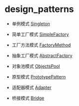 # design_patterns

- 单例模式 [Singleton](Singleton)   
- 简单工厂模式 [SimpleFactory](SimpleFactory)   
- 工厂方法模式 [FactoryMethod](FactoryMethod)   
- 抽象工厂模式 [AbstractFactory](AbstractFactory)   
- 对象池模式 [ObjectsPool](ObjectsPool)   
- 原型模式 [PrototypePattern](PrototypePattern)  


- 适配器模式 [Adapter](Adapter)
- 桥接模式 [Bridge](Bridge)
